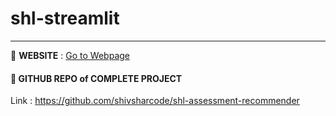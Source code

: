 # shl-streamlit
<hr>

🚀 <b>WEBSITE</b> : <a href="https://shl-assignment-shivamsharma.streamlit.app/">Go to Webpage</a>


#### 🔵 GITHUB REPO of COMPLETE PROJECT
Link : https://github.com/shivsharcode/shl-assessment-recommender



